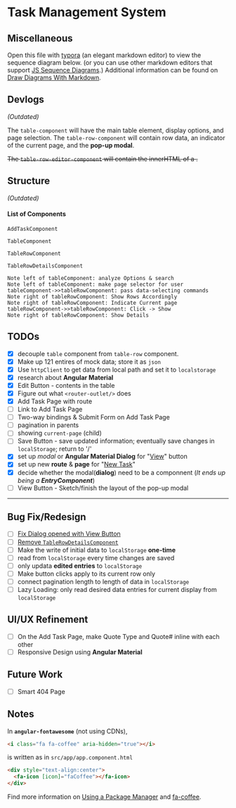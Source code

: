 # Task Management System

## Miscellaneous

Open this file with [typora](https://typora.io) (an elegant markdown editor) to view the sequence diagram below. (or you can use other markdown editors that support [JS Sequence Diagrams](https://bramp.github.io/js-sequence-diagrams/).) Additional information can be found on [Draw Diagrams With Markdown](https://support.typora.io/Draw-Diagrams-With-Markdown/).

## Devlogs

*(Outdated)*

The `table-component` will have the main table element, display options, and page selection. The `table-row-component` will contain row data, an indicator of the current page, and the **pop-up modal**.

~~The `table-row-editor-component` will contain the innerHTML of a .~~

## Structure

*(Outdated)*

#### List of Components

`AddTaskComponent`

`TableComponent`

`TableRowComponent`

`TableRowDetailsComponent`

```sequence
Note left of tableComponent: analyze Options & search
Note left of tableComponent: make page selector for user
tableComponent->>tableRowComponent: pass data-selecting commands 
Note right of tableRowComponent: Show Rows Accordingly
Note right of tableRowComponent: Indicate Current page
tableRowComponent->>tableRowComponent: Click -> Show
Note right of tableRowComponent: Show Details

```

## TODOs
- [x] decouple `table` component from `table-row` component. 
- [x] Make up 121 entires of mock data; store it as `json`
- [x] Use `httpClient` to get data from local path and set it to `localstorage` 
- [x] research about **Angular Material**
- [x] Edit Button - contents in the table
- [x] Figure out what `<router-outlet/>` does
- [x] Add Task Page with route
- [ ] Link to Add Task Page
- [ ] Two-way bindings & Submit Form on Add Task Page
- [ ] pagination in parents
- [ ] showing `current-page` (child)
- [ ] Save Button - save updated information; eventually save changes in `localStorage`; return to '/'
- [x] set up *modal* or **Angular Material Dialog** for "<u>View</u>" button
- [x] set up new **route** & **page** for "<u>New Task</u>"
- [x] decide whether the modal(**dialog**) need to be a componnent (*It ends up being a **EntryComponent***)
- [ ] View Button - Sketch/finish the layout of the pop-up modal

------

## Bug Fix/Redesign

- [ ] <u>Fix Dialog opened with View Button</u> 
- [ ] <u>Remove `TableRowDetailsComponent`</u>
- [ ] Make the write of initial data to `localStorage` **one-time**
- [ ] read from `localStorage` every time changes are saved
- [ ] only updata **edited entries** to `localStorage`
- [ ] Make button clicks apply to its current row only
- [ ] connect pagination length to length of data in `localStorage`
- [ ] Lazy Loading: only read desired data entries for current display from `localStorage`

## UI/UX Refinement

- [ ] On the Add Task Page, make Quote Type and Quote# inline with each other
- [ ] Responsive Design using **Angular Material**

## Future Work

- [ ] Smart 404 Page

## Notes

In **`angular-fontawesome`** (not using CDNs),  

```html
<i class="fa fa-coffee" aria-hidden="true"></i>
```

is written as in `src/app/app.component.html`

```html
<div style="text-align:center">
  <fa-icon [icon]="faCoffee"></fa-icon>
</div>
```

Find more information on [Using a Package Manager](https://fontawesome.com/how-to-use/on-the-web/setup/using-package-managers) and [fa-coffee](https://fontawesome.com/v4.7.0/icon/coffee).

## 